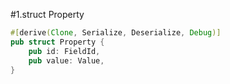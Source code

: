 #1.struct Property

```rust
#[derive(Clone, Serialize, Deserialize, Debug)]
pub struct Property {
    pub id: FieldId,
    pub value: Value,
}
```